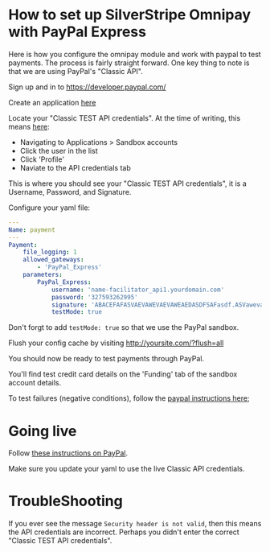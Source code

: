 # How to set up SilverStripe Omnipay with PayPal Express

Here is how you configure the omnipay module and work with paypal to test payments. The process is fairly straight forward.
One key thing to note is that we are using PayPal's "Classic API".


Sign up and in to https://developer.paypal.com/

Create an application [here](https://developer.paypal.com/webapps/developer/applications)

Locate your "Classic TEST API credentials".
At the time of writing, this means [here](https://developer.paypal.com/webapps/developer/applications/accounts):

 * Navigating to Applications > Sandbox accounts
 * Click the user in the list
 * Click 'Profile'
 * Naviate to the API credentials tab

This is where you should see your "Classic TEST API credentials", it is a Username, Password, and Signature.

Configure your yaml file:

```yaml
---
Name: payment
---
Payment:
    file_logging: 1
    allowed_gateways:
        - 'PayPal_Express'
    parameters:
        PayPal_Express:
            username: 'name-facilitator_api1.yourdomain.com'
            password: '327593262995'
            signature: 'ABACEFAFASVAEVAWEVAEVAWEAEDASDFSAFasdf.ASVawevawevasdva'
            testMode: true
```

Don't forgt to add `testMode: true` so that we use the PayPal sandbox.

Flush your config cache by visiting http://yoursite.com/?flush=all

You should now be ready to test payments through PayPal.

You'll find test credit card details on the 'Funding' tab of the sandbox account details.

To test failures (negative conditions), follow the [paypal instructions here](https://developer.paypal.com/docs/classic/lifecycle/sb_error-conditions/);

# Going live

Follow [these instructions on PayPal](https://developer.paypal.com/webapps/developer/docs/classic/lifecycle/goingLive/).

Make sure you update your yaml to use the live Classic API credentials.

# TroubleShooting

If you ever see the message `Security header is not valid`, then this means the API credentials are incorrect. Perhaps you didn't enter the correct "Classic TEST API credentials".